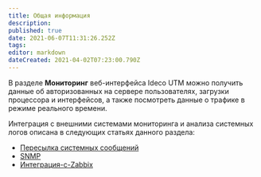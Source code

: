```yaml
---
title: Общая информация
description: 
published: true
date: 2021-06-07T11:31:26.252Z
tags: 
editor: markdown
dateCreated: 2021-04-02T07:23:00.790Z
---
```


В разделе **Мониторинг** веб-интерфейса Ideco UTM можно получить данные об авторизованных на сервере пользователях, загрузки процессора и интерфейсов, а также посмотреть данные о трафике в режиме реального времени.

Интеграция с внешними системами мониторинга и анализа системных логов описана в следующих статьях данного раздела:

- [Пересылка системных сообщений](/Настройка/Мониторинг/Пересылка-системных-сообщений)
- [SNMP](/Настройка/Мониторинг/SNMP)
- [Интеграция-с-Zabbix](/Настройка/Мониторинг/Интеграция-с-Zabbix)

